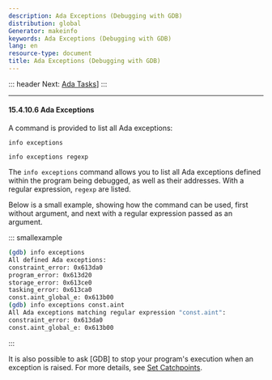 ```yaml
---
description: Ada Exceptions (Debugging with GDB)
distribution: global
Generator: makeinfo
keywords: Ada Exceptions (Debugging with GDB)
lang: en
resource-type: document
title: Ada Exceptions (Debugging with GDB)
---
```

::: header
Next: [Ada Tasks](Ada-Tasks.html#Ada-Tasks)]
:::

---

#### 15.4.10.6 Ada Exceptions

A command is provided to list all Ada exceptions:

`info exceptions`

`info exceptions regexp`

The `info exceptions` command allows you to list all Ada exceptions defined within the program being debugged, as well as their addresses. With a regular expression, `regexp` are listed.

Below is a small example, showing how the command can be used, first without argument, and next with a regular expression passed as an argument.

::: smallexample

```bash
(gdb) info exceptions
All defined Ada exceptions:
constraint_error: 0x613da0
program_error: 0x613d20
storage_error: 0x613ce0
tasking_error: 0x613ca0
const.aint_global_e: 0x613b00
(gdb) info exceptions const.aint
All Ada exceptions matching regular expression "const.aint":
constraint_error: 0x613da0
const.aint_global_e: 0x613b00
```

:::

It is also possible to ask [GDB] to stop your program's execution when an exception is raised. For more details, see [Set Catchpoints](Set-Catchpoints.html#Set-Catchpoints).
